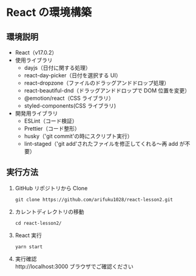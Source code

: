 # React の環境構築

## 環境説明

- React（v17.0.2）
- 使用ライブラリ
  - dayjs（日付に関する処理）
  - react-day-picker（日付を選択する UI）
  - react-dropzone（ファイルのドラッグアンドドロップ処理）
  - react-beautiful-dnd（ドラッグアンドドロップで DOM 位置を変更）
  - @emotion/react（CSS ライブラリ）
  - styled-components(CSS ライブラリ)
- 開発用ライブラリ
  - ESLint（コード検証）
  - Prettier（コード整形）
  - husky（'git commit'の時にスクリプト実行）
  - lint-staged（'git add'されたファイルを修正してくれる〜再 add が不要）

## 実行方法

1. GitHub リポジトリから Clone
   ```
   git clone https://github.com/arifuku1028/react-lesson2.git
   ```
2. カレントディレクトリの移動
   ```
   cd react-lesson2/
   ```
3. React 実行
   ```
   yarn start
   ```
4. 実行確認  
   http://localhost:3000
   ブラウザでご確認ください
